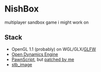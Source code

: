 # NishBox

multiplayer sandbox game i might work on

## Stack
 - OpenGL 1.1 (probably) on WGL/GLX/[GLFW](https://www.glfw.org/)
 - [Open Dynamics Engine](https://ode.org)
 - [PawnScript](https://www.compuphase.com/pawn/pawn.htm), but [patched by me](https://github.com/nishiowo/pawn)
 - [stb_image](https://github.com/nothings/stb)
